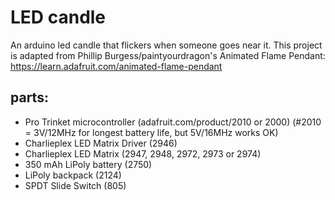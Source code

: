 # LED candle
An arduino led candle that flickers when someone goes near it. This project is adapted from Phillip Burgess/paintyourdragon's Animated Flame Pendant:
https://learn.adafruit.com/animated-flame-pendant

## parts:
- Pro Trinket microcontroller (adafruit.com/product/2010 or 2000)
  (#2010 = 3V/12MHz for longest battery life, but 5V/16MHz works OK)
- Charlieplex LED Matrix Driver (2946)
- Charlieplex LED Matrix (2947, 2948, 2972, 2973 or 2974)
- 350 mAh LiPoly battery (2750)
- LiPoly backpack (2124)
- SPDT Slide Switch (805)
